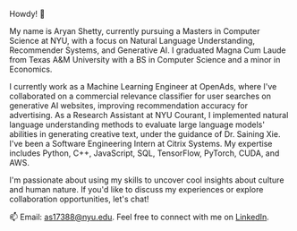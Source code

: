 Howdy! 👋

My name is Aryan Shetty, currently pursuing a Masters in Computer Science at NYU, with a focus on Natural Language Understanding, Recommender Systems, and Generative AI. I graduated Magna Cum Laude from Texas A&M University with a BS in Computer Science and a minor in Economics. 

I currently work as a Machine Learning Engineer at OpenAds, where I've collaborated on a commercial relevance classifier for user searches on generative AI websites, improving recommendation accuracy for advertising. As a Research Assistant at NYU Courant, I implemented natural language understanding methods to evaluate large language models' abilities in generating creative text, under the guidance of Dr. Saining Xie. I've been a Software Engineering Intern at Citrix Systems. My expertise includes Python, C++, JavaScript, SQL, TensorFlow, PyTorch, CUDA, and AWS.

I'm passionate about using my skills to uncover cool insights about culture and human nature. If you'd like to discuss my experiences or explore collaboration opportunities, let's chat!

📫 Email: as17388@nyu.edu. Feel free to connect with me on [LinkedIn](https://www.linkedin.com/in/aryan-shetty/).
